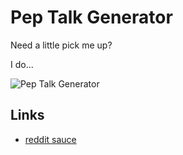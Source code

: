 # Pep Talk Generator

Need a little pick me up?

I do...

![Pep Talk Generator](https://i.redd.it/w6yzerz484u71.png)

## Links

- [reddit sauce](https://www.reddit.com/r/coolguides/comments/qacund/handy_pep_talk_guide/)